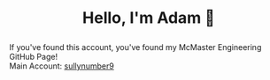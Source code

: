 # <p align="center"> Hello, I'm Adam 👋

If you've found this account, you've found my McMaster Engineering GitHub Page! <br />
Main Account: [sullynumber9](https://github.com/sullynumber9)

<!--
**suljaka/suljaka** is a ✨ _special_ ✨ repository because its `README.md` (this file) appears on your GitHub profile.

Here are some ideas to get you started:

- 🔭 I’m currently working on ...
- 🌱 I’m currently learning ...
- 👯 I’m looking to collaborate on ...
- 🤔 I’m looking for help with ...
- 💬 Ask me about ...
- 📫 How to reach me: ...
- 😄 Pronouns: ...
- ⚡ Fun fact: ...
-->
